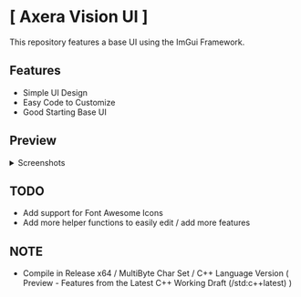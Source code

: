 # [ Axera Vision UI ]
This repository features a base UI using the ImGui Framework.

## Features
* Simple UI Design
* Easy Code to Customize
* Good Starting Base UI

## Preview
<details>
  <summary>Screenshots</summary>
  
![image](https://media.discordapp.net/attachments/895350789512519722/971051154207297576/unknown.png)
![image](https://media.discordapp.net/attachments/895350789512519722/971051213263077376/unknown.png)
![image](https://media.discordapp.net/attachments/895350789512519722/971050829819838504/unknown.png)
![image](https://media.discordapp.net/attachments/895350789512519722/971050545295024228/unknown.png)
  
</details>

## TODO
* Add support for Font Awesome Icons
* Add more helper functions to easily edit / add more features

## NOTE
* Compile in Release x64 / MultiByte Char Set / C++ Language Version ( Preview - Features from the Latest C++ Working Draft (/std:c++latest) )
